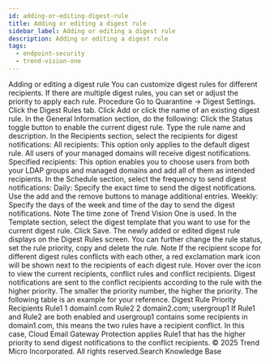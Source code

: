 ```yaml
---
id: adding-or-editing-digest-rule
title: Adding or editing a digest rule
sidebar_label: Adding or editing a digest rule
description: Adding or editing a digest rule
tags:
  - endpoint-security
  - trend-vision-one
---
```


 Adding or editing a digest rule You can customize digest rules for different recipients. If there are multiple digest rules, you can set or adjust the priority to apply each rule. Procedure Go to Quarantine → Digest Settings. Click the Digest Rules tab. Click Add or click the name of an existing digest rule. In the General Information section, do the following: Click the Status toggle button to enable the current digest rule. Type the rule name and description. In the Recipients section, select the recipients for digest notifications: All recipients: This option only applies to the default digest rule. All users of your managed domains will receive digest notifications. Specified recipients: This option enables you to choose users from both your LDAP groups and managed domains and add all of them as intended recipients. In the Schedule section, select the frequency to send digest notifications: Daily: Specify the exact time to send the digest notifications. Use the add and the remove buttons to manage additional entries. Weekly: Specify the days of the week and time of the day to send the digest notifications. Note The time zone of Trend Vision One is used. In the Template section, select the digest template that you want to use for the current digest rule. Click Save. The newly added or edited digest rule displays on the Digest Rules screen. You can further change the rule status, set the rule priority, copy and delete the rule. Note If the recipient scope for different digest rules conflicts with each other, a red exclamation mark icon will be shown next to the recipients of each digest rule. Hover over the icon to view the current recipients, conflict rules and conflict recipients. Digest notifications are sent to the conflict recipients according to the rule with the higher priority. The smaller the priority number, the higher the priority. The following table is an example for your reference. Digest Rule Priority Recipients Rule1 1 domain1.com Rule2 2 domain2.com; usergroup1 If Rule1 and Rule2 are both enabled and usergroup1 contains some recipients in domain1.com, this means the two rules have a recipient conflict. In this case, Cloud Email Gateway Protection applies Rule1 that has the higher priority to send digest notifications to the conflict recipients. © 2025 Trend Micro Incorporated. All rights reserved.Search Knowledge Base